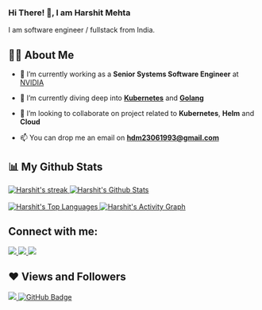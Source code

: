 
<!--
**hdm23061993/hdm23061993** is a ✨ _special_ ✨ repository because its `README.md` (this file) appears on your GitHub profile.

Here are some ideas to get you started:

- 🔭 I’m currently working on ...
- 🌱 I’m currently learning ...
- 👯 I’m looking to collaborate on ...
- 🤔 I’m looking for help with ...
- 💬 Ask me about ...
- 📫 How to reach me: ...
- 😄 Pronouns: ...
- ⚡ Fun fact: ...
-->



### Hi There! 👋, I am Harshit Mehta

I am software engineer / fullstack from India.



## 🙋‍♂️ About Me

- 🔭 I’m currently working as a **Senior Systems Software Engineer** at [NVIDIA](https://www.nvidia.com/)

- 🌱 I’m currently diving deep into **[Kubernetes](https://kubernetes.io/)** and **[Golang](https://go.dev/)**

- 👯 I’m looking to collaborate on project related to **Kubernetes**, **Helm** and **Cloud**

- 📫 You can drop me an email on **hdm23061993@gmail.com**




## 📊 My Github Stats
<a href="https://github.com/hdm23061993/github-readme-streak-stats">
  <img title="Harshit's streak" alt="Harshit's streak" src="https://github-readme-streak-stats.herokuapp.com/?user=hdm23061993&theme=black-ice&hide_border=true&stroke=0000&background=060A0CD0"/>
</a>
<a href="https://github.com/hdm23061993/github-readme-stats">
  <img title="Harshit's Github Stat" alt="Harshit's Github Stats" src="https://github-readme-stats.vercel.app/api?username=hdm23061993&show_icons=true&count_private=true&theme=react&hide_border=true&bg_color=0D1117" />
</a>
<br>
<br>
<a href="https://github.com/hdm23061993/github-readme-stats">
  <img title="Harshit's Top Languages" alt="Harshit's Top Languages" src="https://github-readme-stats.vercel.app/api/top-langs/?username=hdm23061993&langs_count=8&count_private=true&layout=compact&theme=react&hide_border=true&bg_color=0D1117" />
</a>
<a href="https://github.com/hdm23061993/github-readme-activity-graph">
  <img alt="Harshit's Activity Graph" src="https://activity-graph.herokuapp.com/graph?username=hdm23061993&bg_color=0D1117&color=5BCDEC&line=5BCDEC&point=FFFFFF&hide_border=true" />
</a>



## Connect with me:
<p align="left">
  <a href = "https://www.linkedin.com/in/harshit-mehtaa">
    <img src="https://img.icons8.com/fluent/48/000000/linkedin.png"/>
  </a>
  <a href = "https://twitter.com/harshitm23">
    <img src="https://img.icons8.com/fluent/48/000000/twitter.png"/>
  </a>
  <a href = "https://www.instagram.com/harshit_mehtaa">
    <img src="https://img.icons8.com/fluent/48/000000/instagram-new.png"/>
  </a>
</p>



## ❤ Views and Followers
<p align="left">
  <a href="https://github.com/hdm23061993/github-profile-views-counter">
    <img src="https://komarev.com/ghpvc/?username=hdm23061993">
  </a>
  <a href="https://github.com/hdm23061993/github-profile-views-counter">
    <img src="https://img.shields.io/github/followers/hdm23061993?label=Followers&style=social" alt="GitHub Badge">
  </a>
</p>
